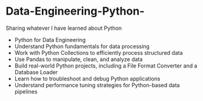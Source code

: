 # Data-Engineering-Python-
Sharing whatever I have learned about Python

- Python for Data Engineering
- Understand Python fundamentals for data processing
- Work with Python Collections to efficiently process structured data
- Use Pandas to manipulate, clean, and analyze data
- Build real-world Python projects, including a File Format Converter and a Database Loader
- Learn how to troubleshoot and debug Python applications
- Understand performance tuning strategies for Python-based data pipelines


